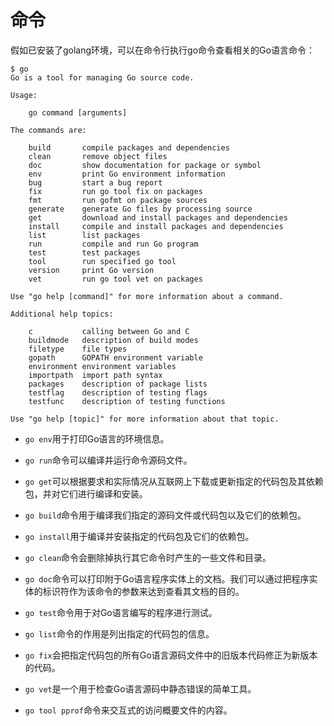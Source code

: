# 命令
假如已安装了golang环境，可以在命令行执行go命令查看相关的Go语言命令：
```shell
$ go
Go is a tool for managing Go source code.

Usage:

    go command [arguments]

The commands are:

    build       compile packages and dependencies
    clean       remove object files
    doc         show documentation for package or symbol
    env         print Go environment information
    bug         start a bug report
    fix         run go tool fix on packages
    fmt         run gofmt on package sources
    generate    generate Go files by processing source
    get         download and install packages and dependencies
    install     compile and install packages and dependencies
    list        list packages
    run         compile and run Go program
    test        test packages
    tool        run specified go tool
    version     print Go version
    vet         run go tool vet on packages

Use "go help [command]" for more information about a command.

Additional help topics:

    c           calling between Go and C
    buildmode   description of build modes
    filetype    file types
    gopath      GOPATH environment variable
    environment environment variables
    importpath  import path syntax
    packages    description of package lists
    testflag    description of testing flags
    testfunc    description of testing functions

Use "go help [topic]" for more information about that topic.
```
- `go env`用于打印Go语言的环境信息。

- `go run`命令可以编译并运行命令源码文件。

- `go get`可以根据要求和实际情况从互联网上下载或更新指定的代码包及其依赖包，并对它们进行编译和安装。

- `go build`命令用于编译我们指定的源码文件或代码包以及它们的依赖包。

- `go install`用于编译并安装指定的代码包及它们的依赖包。

- `go clean`命令会删除掉执行其它命令时产生的一些文件和目录。

- `go doc`命令可以打印附于Go语言程序实体上的文档。我们可以通过把程序实体的标识符作为该命令的参数来达到查看其文档的目的。

- `go test`命令用于对Go语言编写的程序进行测试。

- `go list`命令的作用是列出指定的代码包的信息。

- `go fix`会把指定代码包的所有Go语言源码文件中的旧版本代码修正为新版本的代码。

- `go vet`是一个用于检查Go语言源码中静态错误的简单工具。

- `go tool pprof`命令来交互式的访问概要文件的内容。